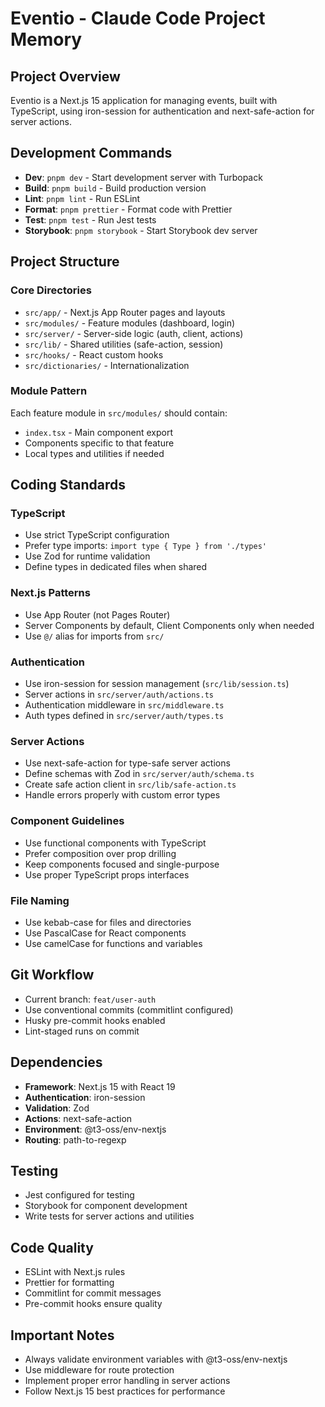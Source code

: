 # Eventio - Claude Code Project Memory

## Project Overview

Eventio is a Next.js 15 application for managing events, built with TypeScript, using iron-session for authentication and next-safe-action for server actions.

## Development Commands

- **Dev**: `pnpm dev` - Start development server with Turbopack
- **Build**: `pnpm build` - Build production version
- **Lint**: `pnpm lint` - Run ESLint
- **Format**: `pnpm prettier` - Format code with Prettier
- **Test**: `pnpm test` - Run Jest tests
- **Storybook**: `pnpm storybook` - Start Storybook dev server

## Project Structure

### Core Directories

- `src/app/` - Next.js App Router pages and layouts
- `src/modules/` - Feature modules (dashboard, login)
- `src/server/` - Server-side logic (auth, client, actions)
- `src/lib/` - Shared utilities (safe-action, session)
- `src/hooks/` - React custom hooks
- `src/dictionaries/` - Internationalization

### Module Pattern

Each feature module in `src/modules/` should contain:

- `index.tsx` - Main component export
- Components specific to that feature
- Local types and utilities if needed

## Coding Standards

### TypeScript

- Use strict TypeScript configuration
- Prefer type imports: `import type { Type } from './types'`
- Use Zod for runtime validation
- Define types in dedicated files when shared

### Next.js Patterns

- Use App Router (not Pages Router)
- Server Components by default, Client Components only when needed
- Use `@/` alias for imports from `src/`

### Authentication

- Use iron-session for session management (`src/lib/session.ts`)
- Server actions in `src/server/auth/actions.ts`
- Authentication middleware in `src/middleware.ts`
- Auth types defined in `src/server/auth/types.ts`

### Server Actions

- Use next-safe-action for type-safe server actions
- Define schemas with Zod in `src/server/auth/schema.ts`
- Create safe action client in `src/lib/safe-action.ts`
- Handle errors properly with custom error types

### Component Guidelines

- Use functional components with TypeScript
- Prefer composition over prop drilling
- Keep components focused and single-purpose
- Use proper TypeScript props interfaces

### File Naming

- Use kebab-case for files and directories
- Use PascalCase for React components
- Use camelCase for functions and variables

## Git Workflow

- Current branch: `feat/user-auth`
- Use conventional commits (commitlint configured)
- Husky pre-commit hooks enabled
- Lint-staged runs on commit

## Dependencies

- **Framework**: Next.js 15 with React 19
- **Authentication**: iron-session
- **Validation**: Zod
- **Actions**: next-safe-action
- **Environment**: @t3-oss/env-nextjs
- **Routing**: path-to-regexp

## Testing

- Jest configured for testing
- Storybook for component development
- Write tests for server actions and utilities

## Code Quality

- ESLint with Next.js rules
- Prettier for formatting
- Commitlint for commit messages
- Pre-commit hooks ensure quality

## Important Notes

- Always validate environment variables with @t3-oss/env-nextjs
- Use middleware for route protection
- Implement proper error handling in server actions
- Follow Next.js 15 best practices for performance
